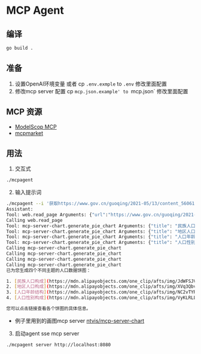 # MCP Agent

## 编译
```bash
go build .
```
## 准备
1. 设置OpenAI环境变量 或者 cp `.env.exmple` to `.env` 修改里面配置
2. 修改mcp server 配置 cp `mcp.json.example' to `mcp.json` 修改里面配置

## MCP 资源
- [ModelScop MCP](https://www.modelscope.cn/mcp)
- [mcpmarket](https://mcpmarket.com/zh)

## 用法
1. 交互式
```bash
./mcpagent
```

2. 输入提示词
```bash
./mcpagent --i '获取https://www.gov.cn/guoqing/2021-05/13/content_5606149.htm 页面内容,获取里面的民族人口数据,地区人口,年龄结构,性别构成等数据,然后画成饼图'
Assistant:
Tool: web.read_page Arguments: {"url":"https://www.gov.cn/guoqing/2021-05/13/content_5606149.htm"}
Calling web.read_page
Tool: mcp-server-chart.generate_pie_chart Arguments: {"title": "民族人口构成", "data": [{"category": "汉族", "value": 1286311334}, {"category": "少数民族", "value": 125467390}]}
Tool: mcp-server-chart.generate_pie_chart Arguments: {"title": "地区人口构成", "data": [{"category": "东部地区", "value": 563717119}, {"category": "中部地区", "value": 364694362}, {"category": "西部地区", "value": 382852295}, {"category": "东北地区", "value": 98514948}]}
Tool: mcp-server-chart.generate_pie_chart Arguments: {"title": "人口年龄结构", "data": [{"category": "0—14岁", "value": 253383938}, {"category": "15—59岁", "value": 894376020}, {"category": "60岁及以上", "value": 264018766}]}
Tool: mcp-server-chart.generate_pie_chart Arguments: {"title": "人口性别构成", "data": [{"category": "男性", "value": 723339956}, {"category": "女性", "value": 688438768}]}
Calling mcp-server-chart.generate_pie_chart
Calling mcp-server-chart.generate_pie_chart
Calling mcp-server-chart.generate_pie_chart
Calling mcp-server-chart.generate_pie_chart
已为您生成四个不同主题的人口数据饼图：

1. [民族人口构成](https://mdn.alipayobjects.com/one_clip/afts/img/JdWFSJVBK1kAAAAAQvAAAAgAoEACAQFr/original)
2. [地区人口构成](https://mdn.alipayobjects.com/one_clip/afts/img/XVq3Qbv6tbAAAAAARFAAAAgAoEACAQFr/original)
3. [人口年龄结构](https://mdn.alipayobjects.com/one_clip/afts/img/NC2vTYRCrU4AAAAAQ_AAAAgAoEACAQFr/original)
4. [人口性别构成](https://mdn.alipayobjects.com/one_clip/afts/img/VyKLRLLiX9AAAAAAQqAAAAgAoEACAQFr/original)

您可以点击链接查看各个饼图的具体信息。             
```
 - 例子里用到的画图mcp server [ntvis/mcp-server-chart](https://www.modelscope.cn/mcp/servers/@antvis/mcp-server-chart)
3. 启动agent sse mcp server
```bash
./mcpagent server http://localhost:8080
```

